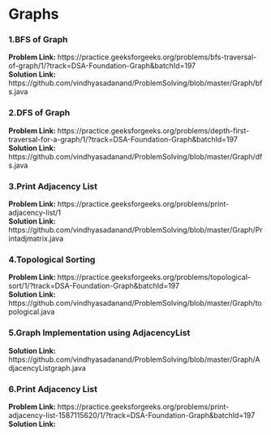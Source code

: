 <h1> Graphs </h1>
<h3>1.BFS of Graph</h3>
<b>Problem Link: </b>https://practice.geeksforgeeks.org/problems/bfs-traversal-of-graph/1/?track=DSA-Foundation-Graph&batchId=197 <br>
<b>Solution Link: </b> https://github.com/vindhyasadanand/ProblemSolving/blob/master/Graph/bfs.java<br>

<h3>2.DFS of Graph</h3>
<b>Problem Link: </b> https://practice.geeksforgeeks.org/problems/depth-first-traversal-for-a-graph/1/?track=DSA-Foundation-Graph&batchId=197 <br>
<b>Solution Link: </b> https://github.com/vindhyasadanand/ProblemSolving/blob/master/Graph/dfs.java<br>

<h3>3.Print Adjacency List</h3>
<b>Problem Link: </b> https://practice.geeksforgeeks.org/problems/print-adjacency-list/1 <br>
<b>Solution Link: </b> https://github.com/vindhyasadanand/ProblemSolving/blob/master/Graph/Printadjmatrix.java<br>

<h3>4.Topological Sorting</h3>
<b>Problem Link: </b> https://practice.geeksforgeeks.org/problems/topological-sort/1/?track=DSA-Foundation-Graph&batchId=197  <br>
<b>Solution Link: </b> https://github.com/vindhyasadanand/ProblemSolving/blob/master/Graph/topological.java<br>

<h3>5.Graph Implementation using AdjacencyList</h3>
<b>Solution Link: </b> https://github.com/vindhyasadanand/ProblemSolving/blob/master/Graph/AdjacencyListgraph.java <br>

<h3>6.Print Adjacency List</h3>
<b>Problem Link: </b>https://practice.geeksforgeeks.org/problems/print-adjacency-list-1587115620/1/?track=DSA-Foundation-Graph&batchId=197  <br>
<b>Solution Link: </b> <br>






